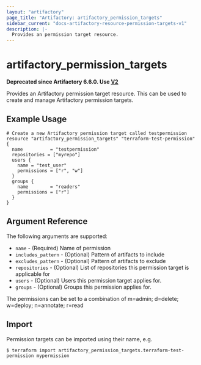 ```yaml
---
layout: "artifactory"
page_title: "Artifactory: artifactory_permission_targets"
sidebar_current: "docs-artifactory-resource-permission-targets-v1"
description: |-
  Provides an permission target resource.
---
```


# artifactory_permission_targets

**Deprecated since Artifactory 6.6.0. Use [V2](./artifactory_permission_target.html.markdown)**

Provides an Artifactory permission target resource. This can be used to create and manage Artifactory permission targets.

## Example Usage

```hcl
# Create a new Artifactory permission target called testpermission
resource "artifactory_permission_targets" "terraform-test-permission" {
  name          = "testpermission"
  repositories = ["myrepo"]
  users {
    name = "test_user"
    permissions = ["r", "w"]
  }
  groups {
    name        = "readers"
    permissions = ["r"]
  }
}
```

## Argument Reference

The following arguments are supported:

* `name` - (Required) Name of permission
* `includes_pattern` - (Optional) Pattern of artifacts to include
* `excludes_pattern` - (Optional) Pattern of artifacts to exclude
* `repositories` - (Optional) List of repositories this permission target is applicable for
* `users` - (Optional) Users this permission target applies for. 
* `groups` - (Optional) Groups this permission applies for. 

The permissions can be set to a combination of m=admin; d=delete; w=deploy; n=annotate; r=read

## Import

Permission targets can be imported using their name, e.g.

```
$ terraform import artifactory_permission_targets.terraform-test-permission mypermission
```
